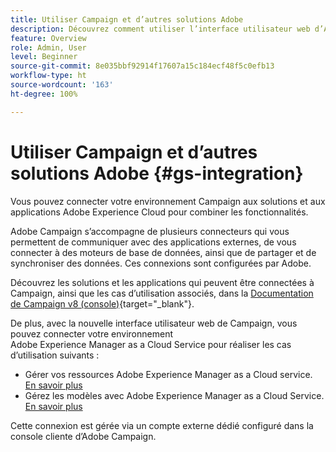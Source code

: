 ```yaml
---
title: Utiliser Campaign et d’autres solutions Adobe
description: Découvrez comment utiliser l’interface utilisateur web d’Adobe Campaign et les solutions et applications Adobe Experience Cloud.
feature: Overview
role: Admin, User
level: Beginner
source-git-commit: 8e035bbf92914f17607a15c184ecf48f5c0efb13
workflow-type: ht
source-wordcount: '163'
ht-degree: 100%

---
```


# Utiliser Campaign et d’autres solutions Adobe {#gs-integration}

Vous pouvez connecter votre environnement Campaign aux solutions et aux applications Adobe Experience Cloud pour combiner les fonctionnalités.

Adobe Campaign s’accompagne de plusieurs connecteurs qui vous permettent de communiquer avec des applications externes, de vous connecter à des moteurs de base de données, ainsi que de partager et de synchroniser des données. Ces connexions sont configurées par Adobe.

Découvrez les solutions et les applications qui peuvent être connectées à Campaign, ainsi que les cas d’utilisation associés, dans la [Documentation de Campaign v8 (console)](https://experienceleague.adobe.com/docs/campaign/campaign-v8/connect/integration.html?lang=fr){target="_blank"}.

De plus, avec la nouvelle interface utilisateur web de Campaign, vous pouvez connecter votre environnement Adobe Experience Manager as a Cloud Service pour réaliser les cas d’utilisation suivants :

* Gérer vos ressources Adobe Experience Manager as a Cloud service. [En savoir plus](aem-assets.md)
* Gérez les modèles avec Adobe Experience Manager as a Cloud Service. [En savoir plus](aem-content.md)

Cette connexion est gérée via un compte externe dédié configuré dans la console cliente d’Adobe Campaign.